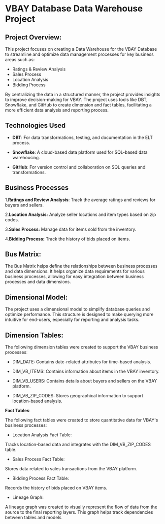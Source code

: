 # **VBAY Database Data Warehouse Project**

## **Project Overview**:

This project focuses on creating a Data Warehouse for the VBAY Database to streamline and optimize data management processes for key business areas such as:

- Ratings & Review Analysis
- Sales Process
- Location Analysis
- Bidding Process

By centralizing the data in a structured manner, the project provides insights to improve decision-making for VBAY. The project uses tools like DBT, Snowflake, and GitHub to create dimension and fact tables, facilitating a more efficient data analysis and reporting process.

## **Technologies Used**
- **DBT**: For data transformations, testing, and documentation in the ELT process.
  
- **Snowflake**: A cloud-based data platform used for SQL-based data warehousing.
  
- **GitHub**: For version control and collaboration on SQL queries and transformations.
  
## **Business Processes**

1.**Ratings and Review Analysis**:
Track the average ratings and reviews for buyers and sellers.

2.**Location Analysis:**
Analyze seller locations and item types based on zip codes.

3.**Sales Process:**
Manage data for items sold from the inventory.

4.**Bidding Process:**
Track the history of bids placed on items.

## **Bus Matrix**:

The Bus Matrix helps define the relationships between business processes and data dimensions. It helps organize data requirements for various business processes, allowing for easy integration between business processes and data dimensions.

## **Dimensional Model**:

The project uses a dimensional model to simplify database queries and optimize performance. This structure is designed to make querying more intuitive for end-users, especially for reporting and analysis tasks.

## **Dimension Tables**:
The following dimension tables were created to support the VBAY business processes:

- DIM_DATE:
Contains date-related attributes for time-based analysis.

- DIM_VB_ITEMS:
Contains information about items in the VBAY inventory.

- DIM_VB_USERS:
Contains details about buyers and sellers on the VBAY platform.

- DIM_VB_ZIP_CODES:
Stores geographical information to support location-based analysis.

**Fact Tables**:

The following fact tables were created to store quantitative data for VBAY's business processes:

- Location Analysis Fact Table:
  
Tracks location-based data and integrates with the DIM_VB_ZIP_CODES table.

- Sales Process Fact Table:
  
Stores data related to sales transactions from the VBAY platform.

- Bidding Process Fact Table:
  
Records the history of bids placed on VBAY items.

- Lineage Graph:
  
A lineage graph was created to visually represent the flow of data from the source to the final reporting layers. This graph helps track dependencies between tables and models.


